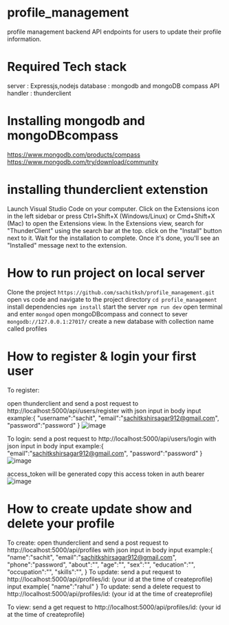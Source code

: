 # profile_management
profile management backend API endpoints for users to update their profile information.

# Required Tech stack
server : Expressjs,nodejs
database : mongodb and mongoDB compass
API handler : thunderclient

# Installing mongodb and mongoDBcompass
https://www.mongodb.com/products/compass 
https://www.mongodb.com/try/download/community 

# installing thunderclient extenstion 
Launch Visual Studio Code on your computer.
Click on the Extensions icon in the left sidebar or press Ctrl+Shift+X (Windows/Linux) or Cmd+Shift+X (Mac) to open the Extensions view.
In the Extensions view, search for "ThunderClient" using the search bar at the top.
click on the "Install" button next to it.
Wait for the installation to complete. Once it's done, you'll see an "Installed" message next to the extension.

# How to run project on local server
 Clone the project 
 ``` https://github.com/sachitksh/profile_management.git ```
 open vs code and navigate to the project directory
 ``` cd profile_management ```
install dependencies
 ``` npm install ```
 start the server
 ``` npm run dev ```
 open terminal and enter
 ``` mongod ```
 open mongoDBcompass and connect to sever
 ``` mongodb://127.0.0.1:27017/ ```
 create a new database with collection name called profiles
 
 # How to register & login your first user
To register:

open thunderclient and send a post request to http://localhost:5000/api/users/register with json input in body
 input example:{
  "username":"sachit",
  "email":"sachitkshirsagar912@gmail.com",
  "password":"password"
}
![image](https://github.com/sachitksh/profile_management/assets/83107611/dfd37f0a-fc20-403b-ba8b-cc2e819c6be8)

To login:
send a post request to http://localhost:5000/api/users/login with json input in body
 input example:{
  "email":"sachitkshirsagar912@gmail.com",
  "password":"password"
}
![image](https://github.com/sachitksh/profile_management/assets/83107611/10c33d55-ac56-4c19-889e-7b83fe1956de)

access_token will be generated copy this access token in auth bearer
![image](https://github.com/sachitksh/profile_management/assets/83107611/49e1414f-aefb-4abd-b3f3-d5d783eadb98)


 # How to create update show and delete  your profile
 To create:
 open thunderclient and send a post request to http://localhost:5000/api/profiles  with json input in body
 input example:{
 "name":"sachit",
  "email":"sachitkshirsagar912@gmail.com",
  "phone":"password",
  "about":"",
  "age":"",
  "sex":"",
  "education":"",
  "occupation":"",
  "skills":"",
}
To update: send a put request to http://localhost:5000/api/profiles/id: (your id at the time of createprofile)
input example{
"name":"rahul"
}
To update: send a delete request to http://localhost:5000/api/profiles/id: (your id at the time of createprofile)

To view: send a get request to http://localhost:5000/api/profiles/id: (your id at the time of createprofile)
 
 
